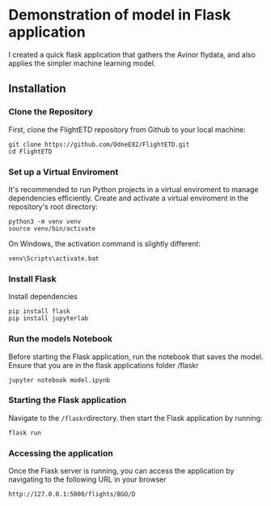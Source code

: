 # Demonstration of model in Flask application
I created a quick flask application that gathers the Avinor flydata, and also applies the simpler machine learning model.

## Installation
### Clone the Repository
First, clone the FlightETD repository from Github to your local machine:

```git
git clone https://github.com/OdneE82/FlightETD.git
cd FlightETD
```
### Set up a Virtual Enviroment
It's recommended to run Python projects in a virtual enviroment to manage dependencies efficiently. Create and activate a virtual enviroment in the repository's root directory:
```git
python3 -m venv venv
source venv/bin/activate
```
On Windows, the activation command is slightly different:
```git
venv\Scripts\activate.bat
```

### Install Flask
Install dependencies
```git
pip install flask
pip install jupyterlab
```

### Run the models Notebook
Before starting the Flask application, run the notebook that saves the model. Ensure that you are in the flask applications folder /flaskr
```git
jupyter notebook model.ipynb
```

### Starting the Flask application
Navigate to the `/flaskr`directory. then start the Flask application by running:
```git
flask run
```

### Accessing the application
Once the Flask server is running, you can access the application by navigating to the following URL in your browser
```git
http://127.0.0.1:5000/flights/BGO/D
```
